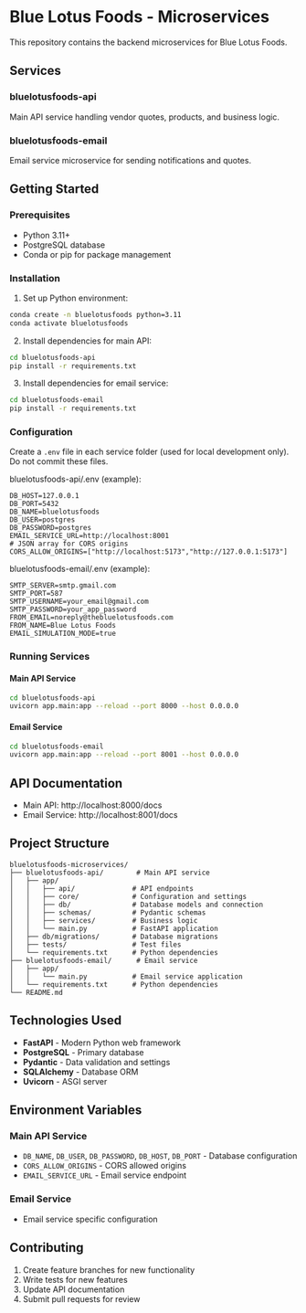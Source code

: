 # Blue Lotus Foods - Microservices

This repository contains the backend microservices for Blue Lotus Foods.

## Services

### bluelotusfoods-api
Main API service handling vendor quotes, products, and business logic.

### bluelotusfoods-email
Email service microservice for sending notifications and quotes.

## Getting Started

### Prerequisites
- Python 3.11+
- PostgreSQL database
- Conda or pip for package management

### Installation

1. Set up Python environment:
```bash
conda create -n bluelotusfoods python=3.11
conda activate bluelotusfoods
```

2. Install dependencies for main API:
```bash
cd bluelotusfoods-api
pip install -r requirements.txt
```

3. Install dependencies for email service:
```bash
cd bluelotusfoods-email
pip install -r requirements.txt
```

### Configuration

Create a `.env` file in each service folder (used for local development only). Do not commit these files.

bluelotusfoods-api/.env (example):
```
DB_HOST=127.0.0.1
DB_PORT=5432
DB_NAME=bluelotusfoods
DB_USER=postgres
DB_PASSWORD=postgres
EMAIL_SERVICE_URL=http://localhost:8001
# JSON array for CORS origins
CORS_ALLOW_ORIGINS=["http://localhost:5173","http://127.0.0.1:5173"]
```

bluelotusfoods-email/.env (example):
```
SMTP_SERVER=smtp.gmail.com
SMTP_PORT=587
SMTP_USERNAME=your_email@gmail.com
SMTP_PASSWORD=your_app_password
FROM_EMAIL=noreply@thebluelotusfoods.com
FROM_NAME=Blue Lotus Foods
EMAIL_SIMULATION_MODE=true
```

### Running Services

#### Main API Service
```bash
cd bluelotusfoods-api
uvicorn app.main:app --reload --port 8000 --host 0.0.0.0
```

#### Email Service
```bash
cd bluelotusfoods-email
uvicorn app.main:app --reload --port 8001 --host 0.0.0.0
```

## API Documentation

- Main API: http://localhost:8000/docs
- Email Service: http://localhost:8001/docs

## Project Structure

```
bluelotusfoods-microservices/
├── bluelotusfoods-api/        # Main API service
│   ├── app/
│   │   ├── api/              # API endpoints
│   │   ├── core/             # Configuration and settings
│   │   ├── db/               # Database models and connection
│   │   ├── schemas/          # Pydantic schemas
│   │   ├── services/         # Business logic
│   │   └── main.py           # FastAPI application
│   ├── db/migrations/        # Database migrations
│   ├── tests/                # Test files
│   └── requirements.txt      # Python dependencies
├── bluelotusfoods-email/      # Email service
│   ├── app/
│   │   └── main.py           # Email service application
│   └── requirements.txt      # Python dependencies
└── README.md
```

## Technologies Used

- **FastAPI** - Modern Python web framework
- **PostgreSQL** - Primary database
- **Pydantic** - Data validation and settings
- **SQLAlchemy** - Database ORM
- **Uvicorn** - ASGI server

## Environment Variables

### Main API Service
- `DB_NAME`, `DB_USER`, `DB_PASSWORD`, `DB_HOST`, `DB_PORT` - Database configuration
- `CORS_ALLOW_ORIGINS` - CORS allowed origins
- `EMAIL_SERVICE_URL` - Email service endpoint

### Email Service
- Email service specific configuration

## Contributing

1. Create feature branches for new functionality
2. Write tests for new features
3. Update API documentation
4. Submit pull requests for review